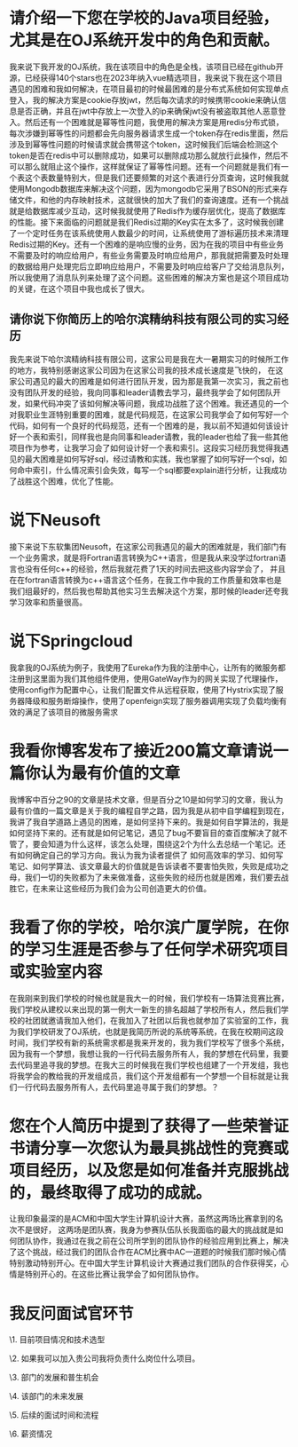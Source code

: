 # 请介绍一下您在学校的Java项目经验，尤其是在OJ系统开发中的角色和贡献。

 

我来说下我开发的OJ系统，我在该项目中的角色是全栈，该项目已经在github开源，已经获得140个stars也在2023年纳入vue精选项目，我来说下我在这个项目遇见的困难和我如何解决，在项目最初的时候最困难的是分布式系统如何实现单点登入，我的解决方案是cookie存放jwt，然后每次请求的时候携带cookie来确认信息是否正确，并且在jwt中存放上一次登入的ip来确保jwt没有被盗取其他人恶意登入。然后还有一个困难就是幂等性问题，我使用的解决方案是用redis分布式锁，每次涉嫌到幂等性的问题都会先向服务器请求生成一个token存在redis里面，然后涉及到幂等性问题的时候请求就会携带这个token，这时候我们后端会检测这个token是否在redis中可以删除成功，如果可以删除成功那么就放行此操作，然后不可以那么就阻止这个操作，这样就保证了幂等性问题。还有一个问题就是我们有一个表这个表数量特别大，但是我们还要频繁的对这个表进行分页查询，这时候我就使用Mongodb数据库来解决这个问题，因为mongodb它采用了BSON的形式来存储文件，和他的内存映射技术，这就很快的加大了我们的查询速度。还有一个挑战就是给数据库减少互动，这时候我就使用了Redis作为缓存层优化，提高了数据库的性能。接下来面临的问题就是我们Redis过期的Key实在太多了，这时候我创建了一个定时任务在该系统使用人数最少的时间，让系统使用了游标遍历技术来清理Redis过期的Key。还有一个困难的是响应慢的业务，因为在我的项目中有些业务不需要及时的响应给用户，有些业务需要及时响应给用户，那我就把需要及时处理的数据给用户处理完后立即响应给用户，不需要及时响应给客户了交给消息队列，所以我使用了消息队列来处理了这个问题。这些困难的解决方案也是这个项目成功的关键，在这个项目中我也成长了很大。

## 请你说下你简历上的哈尔滨精纳科技有限公司的实习经历

我先来说下哈尔滨精纳科技有限公司，这家公司是我在大一暑期实习的时候所工作的地方，我特别感谢这家公司因为在这家公司我的技术成长速度是飞快的， 在这家公司遇见的最大的困难是如何进行团队开发，因为那是我第一次实习，我之前也没有团队开发的经验，我向同事和leader请教去学习，最终我学会了如何团队开发，如果代码冲突了该如何解决等问题，我成功战胜了这个困难。我还遇见的一个对我职业生涯特别重要的困难，就是代码规范，在这家公司我学会了如何写好一个代码，如何有一个良好的代码规范，还有一个困难的是，我以前不知道如何该设计好一个表和索引，同样我也是向同事和leader请教，我的leader也给了我一些其他项目作为参考，让我学习会了如何设计好一个表和索引。这段实习经历我觉得我遇见的最大困难是如何写好sql，经过请教和实践，我也掌握了如何写好一个sql，如何命中索引，什么情况索引会失效，每写一个sql都要explain进行分析，让我成功了战胜这个困难，优化了性能。

# 说下Neusoft

接下来说下东软集团Neusoft，在这家公司我遇见的最大的困难就是，我们部门有一个业务需求，就是将Fortran语言转换为C++语言，但是我从来没学过fortran语言也没有任何c++的经验，然后我就花费了1天的时间去把这些内容学会了， 并且在在fortran语言转换为c++语言这个任务，在我工作中我的工作质量和效率也是我们组最好的，然后我也帮助其他实习生去解决这个方案，那时候的leader还夸我学习效率和质量很高。

# 说下Springcloud

我拿我的OJ系统为例子，我使用了Eureka作为我的注册中心，让所有的微服务都注册到这里面为我们其他组件使用，使用GateWay作为的网关实现了代理操作，使用config作为配置中心，让我们配置文件从远程获取，使用了Hystrix实现了服务器降级和服务断熔操作，使用了openfeign实现了服务器调用实现了负载均衡有效的满足了该项目的微服务需求

# 我看你博客发布了接近200篇文章请说一篇你认为最有价值的文章

我博客中百分之90的文章是技术文章，但是百分之10是如何学习的文章，我认为最有价值的一篇文章是关于我的编程自学之路，因为我是从初中自学编程到现在，我讲了我自学道路上遇见的困难，是如何坚持下来的。我是如何自学算法的，我是如何坚持下来的。还有就是如何记笔记，遇见了bug不要盲目的查百度解决了就不管了，要会知道为什么这样，该怎么处理，围绕这2个为什么去总结一个笔记。还有如何确定自己的学习方向。我认为我为读者提供了 如何高效率的学习、如何写笔记、如何学算法、该文章最大的价值就是告诉读者不要害怕失败，失败是成功之母，我们一切的失败都为了未来做准备，这些失败的经历也就是困难，我们要去战胜它，在未来让这些经历为我们会为公司创造更大的价值。

# 我看了你的学校，哈尔滨广厦学院，在你的学习生涯是否参与了任何学术研究项目或实验室内容

在我刚来到我们学校的时候也就是我大一的时候，我们学校有一场算法竞赛比赛，我们学校从建校以来出现的第一例大一新生的排名超越了学校所有人，然后我们学校的社团就邀请我加入他们，在我加入了社团以后我也就参加了实验室的工作，我为我们学校研发了OJ系统，也就是我简历所说的系统等系统，在我在校期间这段时间，我们学校有新的系统需求都是我来开发的，我为我们学校写了很多个系统，因为我有一个梦想，我想让我的一行代码去服务所有人，我的梦想在代码里，我要去代码里追寻我的梦想。在我大三的时候我在我们学校也组建了一个开发组，我也将我学会的教给我的开发组成员，我们这个开发组都有一个梦想一个目标就是让我们一行代码去服务所有人，去代码里追寻属于我们的梦想。？

# 您在个人简历中提到了获得了一些荣誉证书请分享一次您认为最具挑战性的竞赛或项目经历，以及您是如何准备并克服挑战的，最终取得了成功的成就。

让我印象最深的是ACM和中国大学生计算机设计大赛，虽然这两场比赛拿到的名次不是很好， 这两场是团队赛，我身为参赛队伍队长我面临的最大的挑战就是如何团队协作，我通过在我之前在公司所学到的团队协作的经验应用到比赛上，解决了这个挑战，经过我们的团队合作在ACM比赛中AC一道题的时候我们那时候心情特别激动特别开心。在中国大学生计算机设计大赛通过我们团队的合作获得奖，心情是特别开心的。在这些比赛让我学会了如何团队协作。

# 我反问面试官环节

\1.   目前项目情况和技术选型

\2.   如果我可以加入贵公司我将负责什么岗位什么项目。

\3.   部门的发展和普生机会

\4.   该部门的未来发展

\5.   后续的面试时间和流程

\6.   薪资情况